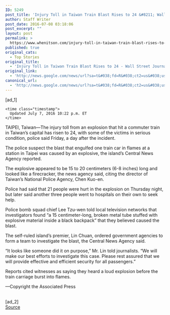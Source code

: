 ```yaml
---
ID: 5249
post_title: 'Injury Toll in Taiwan Train Blast Rises to 24 &#8211; Wall Street Journal'
author: Staff Writer
post_date: 2016-07-08 03:18:06
post_excerpt: ""
layout: post
permalink: >
  https://www.whenitson.com/injury-toll-in-taiwan-train-blast-rises-to-24-wall-street-journal/
published: true
original_cats:
  - Top Stories
original_title:
  - 'Injury Toll in Taiwan Train Blast Rises to 24 - Wall Street Journal'
original_link:
  - 'http://news.google.com/news/url?sa=t&#038;fd=R&#038;ct2=us&#038;usg=AFQjCNElyn-l26ZT3L-_WKpPWfCZIoORiA&#038;clid=c3a7d30bb8a4878e06b80cf16b898331&#038;cid=52779152034720&#038;ei=bRt_V4ieA8bMhAGq5oCgCw&#038;url=http://www.wsj.com/articles/injury-toll-in-taiwan-train-blast-rises-to-24-1467944474'
canonical_url:
  - 'http://news.google.com/news/url?sa=t&#038;fd=R&#038;ct2=us&#038;usg=AFQjCNElyn-l26ZT3L-_WKpPWfCZIoORiA&#038;clid=c3a7d30bb8a4878e06b80cf16b898331&#038;cid=52779152034720&#038;ei=bRt_V4ieA8bMhAGq5oCgCw&#038;url=http://www.wsj.com/articles/injury-toll-in-taiwan-train-blast-rises-to-24-1467944474'
---
```

 [ad_1]
<br><div id="wsj-article-wrap" itemprop="articleBody" data-sbid="SB11860788629023424577004582175832183722676" readability="98">

  


    


  <div class="clearfix byline-wrap">


    
    
    
    <time class="timestamp">
      Updated July 7, 2016 10:22 p.m. ET
    </time>

    
  </div>

  <!--
      --> <p>TAIPEI, Taiwan—The injury toll from an explosion that hit a commuter train in Taiwan’s capital has risen to 24, with some of the victims in serious condition, police said Friday, a day after the incident.</p> <p>The police suspect the blast that engulfed one train car in flames at a station in Taipei was caused by an explosive, the island’s Central News Agency reported.</p> <p>The explosive appeared to be 15 to 20 centimeters (6-8 inches) long and looked like a firecracker, the news agency said, citing the director of Taiwan’s National Police Agency, Chen Kuo-en.</p> <p>Police had said that 21 people were hurt in the explosion on Thursday night, but later said another three people went to hospitals on their own to seek help.</p> <p>Police bomb squad chief Lee Tzu-wen told local television networks that investigators found “a 15 centimeter-long, broken metal tube stuffed with explosive material inside a black backpack” that they believed caused the blast.</p> <p>The self-ruled island’s premier, Lin Chuan, ordered government agencies to form a team to investigate the blast, the Central News Agency said.</p> <p>“It looks like someone did it on purpose,” Mr. Lin told journalists. “We will make our best efforts to investigate this case. Please rest assured that we will provide effective and efficient security for all passengers.”</p> <p>Reports cited witnesses as saying they heard a loud explosion before the train carriage burst into flames.</p> <p class="articleTagLine">—Copyright the Associated Press</p>

<!--
  -->
</div>
<br>[ad_2]
<br><a href="http://news.google.com/news/url?sa=t&#038;fd=R&#038;ct2=us&#038;usg=AFQjCNElyn-l26ZT3L-_WKpPWfCZIoORiA&#038;clid=c3a7d30bb8a4878e06b80cf16b898331&#038;cid=52779152034720&#038;ei=bRt_V4ieA8bMhAGq5oCgCw&#038;url=http://www.wsj.com/articles/injury-toll-in-taiwan-train-blast-rises-to-24-1467944474">Source </a>
